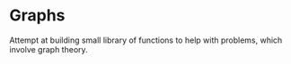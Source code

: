 # Graphs

Attempt at building small library of functions to help with problems, which involve graph theory.

